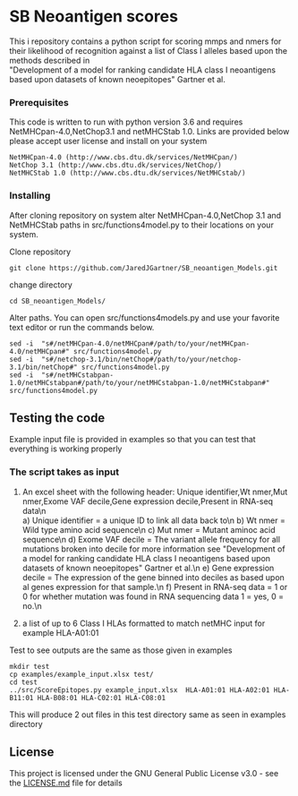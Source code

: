 # SB Neoantigen scores

This i repository contains a python script for scoring mmps and nmers for their likelihood of recognition against a list of Class I alleles based upon the methods described in  
"Development of a model for ranking candidate HLA class I neoantigens based upon datasets of known neoepitopes" Gartner et al.

### Prerequisites

This code is written to run with python version 3.6 and requires NetMHCpan-4.0,NetChop3.1 and netMHCStab 1.0.  Links are provided below please accept user license and install on your system

```
NetMHCpan-4.0 (http://www.cbs.dtu.dk/services/NetMHCpan/)
NetChop 3.1 (http://www.cbs.dtu.dk/services/NetChop/)
NetMHCStab 1.0 (http://www.cbs.dtu.dk/services/NetMHCstab/)
```

### Installing

After cloning repository on system alter NetMHCpan-4.0,NetChop 3.1 and NetMHCStab paths in src/functions4model.py to their locations on your system. 

Clone repository

```
git clone https://github.com/JaredJGartner/SB_neoantigen_Models.git
```

change directory

```
cd SB_neoantigen_Models/
```

Alter paths. You can open src/functions4models.py and use your favorite text editor or run the commands below.

```
sed -i  "s#/netMHCpan-4.0/netMHCpan#/path/to/your/netMHCpan-4.0/netMHCpan#" src/functions4model.py
sed -i  "s#/netchop-3.1/bin/netChop#/path/to/your/netchop-3.1/bin/netChop#" src/functions4model.py
sed -i  "s#/netMHCstabpan-1.0/netMHCstabpan#/path/to/your/netMHCstabpan-1.0/netMHCstabpan#" src/functions4model.py

```


## Testing the code

Example input file is provided in examples so that you can test that everything is working properly

### The script takes as input 

1) An excel sheet with the following header:
    Unique identifier,Wt nmer,Mut nmer,Exome VAF decile,Gene expression decile,Present in RNA-seq data\n    
    a) Unique identifier = a unique ID to link all data back to\n
    b) Wt nmer = Wild type amino acid sequence\n
    c) Mut nmer = Mutant aminoc acid sequence\n
    d) Exome VAF decile = The variant allele frequency for all mutations broken into decile for more information see "Development of a model for ranking candidate HLA class I neoantigens based upon datasets of known neoepitopes" Gartner et al.\n
    e) Gene expression decile = The expression of the gene binned into deciles as based upon al genes expression for that sample.\n
    f) Present in RNA-seq data = 1 or 0  for whether mutation was found in RNA sequencing data 1 = yes, 0 = no.\n

2) a list of up to 6 Class I HLAs formatted to match netMHC input for example HLA-A01:01


Test to see outputs are the same as those given in examples

```
mkdir test
cp examples/example_input.xlsx test/
cd test
../src/ScoreEpitopes.py example_input.xlsx  HLA-A01:01 HLA-A02:01 HLA-B11:01 HLA-B08:01 HLA-C02:01 HLA-C08:01

```

This will produce 2 out files in this test directory same as seen in examples directory

## License

This project is licensed under the GNU General Public License v3.0 - see the [LICENSE.md](LICENSE.md) file for details
